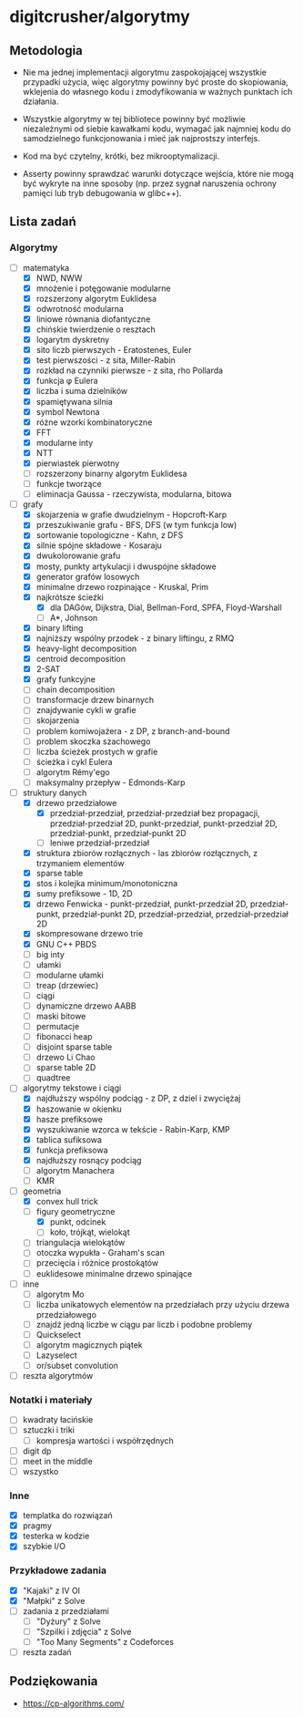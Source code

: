 # digitcrusher/algorytmy

## Metodologia

- Nie ma jednej implementacji algorytmu zaspokojającej wszystkie przypadki użycia, więc algorytmy powinny być proste do skopiowania, wklejenia do własnego kodu i zmodyfikowania w ważnych punktach ich działania.

- Wszystkie algorytmy w tej bibliotece powinny być możliwie niezależnymi od siebie kawałkami kodu, wymagać jak najmniej kodu do samodzielnego funkcjonowania i mieć jak najprostszy interfejs.

- Kod ma być czytelny, krótki, bez mikrooptymalizacji.

- Asserty powinny sprawdzać warunki dotyczące wejścia, które nie mogą być wykryte na inne sposoby (np. przez sygnał naruszenia ochrony pamięci lub tryb debugowania w glibc++).

## Lista zadań

### Algorytmy

- [ ] matematyka
  - [x] NWD, NWW
  - [x] mnożenie i potęgowanie modularne
  - [x] rozszerzony algorytm Euklidesa
  - [x] odwrotność modularna
  - [x] liniowe równania diofantyczne
  - [x] chińskie twierdzenie o resztach
  - [x] logarytm dyskretny
  - [x] sito liczb pierwszych - Eratostenes, Euler
  - [x] test pierwszości - z sita, Miller-Rabin
  - [x] rozkład na czynniki pierwsze - z sita, rho Pollarda
  - [x] funkcja φ Eulera
  - [x] liczba i suma dzielników
  - [x] spamiętywana silnia
  - [x] symbol Newtona
  - [x] różne wzorki kombinatoryczne
  - [x] FFT
  - [x] modularne inty
  - [x] NTT
  - [x] pierwiastek pierwotny
  - [ ] rozszerzony binarny algorytm Euklidesa
  - [ ] funkcje tworzące
  - [ ] eliminacja Gaussa - rzeczywista, modularna, bitowa
- [ ] grafy
  - [x] skojarzenia w grafie dwudzielnym - Hopcroft-Karp
  - [x] przeszukiwanie grafu - BFS, DFS (w tym funkcja low)
  - [x] sortowanie topologiczne - Kahn, z DFS
  - [x] silnie spójne składowe - Kosaraju
  - [x] dwukolorowanie grafu
  - [x] mosty, punkty artykulacji i dwuspójne składowe
  - [x] generator grafów losowych
  - [x] minimalne drzewo rozpinające - Kruskal, Prim
  - [x] najkrótsze ścieżki
    - [x] dla DAGów, Dijkstra, Dial, Bellman-Ford, SPFA, Floyd-Warshall
    - [ ] A*, Johnson
  - [x] binary lifting
  - [x] najniższy wspólny przodek - z binary liftingu, z RMQ
  - [x] heavy-light decomposition
  - [x] centroid decomposition
  - [x] 2-SAT
  - [x] grafy funkcyjne
  - [ ] chain decomposition
  - [ ] transformacje drzew binarnych
  - [ ] znajdywanie cykli w grafie
  - [ ] skojarzenia
  - [ ] problem komiwojażera - z DP, z branch-and-bound
  - [ ] problem skoczka szachowego
  - [ ] liczba ścieżek prostych w grafie
  - [ ] ścieżka i cykl Eulera
  - [ ] algorytm Rémy'ego
  - [ ] maksymalny przepływ - Edmonds-Karp
- [ ] struktury danych
  - [x] drzewo przedziałowe
    - [x] przedział-przedział, przedział-przedział bez propagacji, przedział-przedział 2D, punkt-przedział, punkt-przedział 2D, przedział-punkt, przedział-punkt 2D
    - [ ] leniwe przedział-przedział
  - [x] struktura zbiorów rozłącznych - las zbiorów rozłącznych, z trzymaniem elementów
  - [x] sparse table
  - [x] stos i kolejka minimum/monotoniczna
  - [x] sumy prefiksowe - 1D, 2D
  - [x] drzewo Fenwicka - punkt-przedział, punkt-przedział 2D, przedział-punkt, przedział-punkt 2D, przedział-przedział, przedział-przedział 2D
  - [x] skompresowane drzewo trie
  - [x] GNU C++ PBDS
  - [ ] big inty
  - [ ] ułamki
  - [ ] modularne ułamki
  - [ ] treap (drzewiec)
  - [ ] ciągi
  - [ ] dynamiczne drzewo AABB
  - [ ] maski bitowe
  - [ ] permutacje
  - [ ] fibonacci heap
  - [ ] disjoint sparse table
  - [ ] drzewo Li Chao
  - [ ] sparse table 2D
  - [ ] quadtree
- [ ] algorytmy tekstowe i ciągi
  - [x] najdłuższy wspólny podciąg - z DP, z dziel i zwyciężaj
  - [x] haszowanie w okienku
  - [x] hasze prefiksowe
  - [x] wyszukiwanie wzorca w tekście - Rabin-Karp, KMP
  - [x] tablica sufiksowa
  - [x] funkcja prefiksowa
  - [x] najdłuższy rosnący podciąg
  - [ ] algorytm Manachera
  - [ ] KMR
- [ ] geometria
  - [x] convex hull trick
  - [ ] figury geometryczne
    - [x] punkt, odcinek
    - [ ] koło, trójkąt, wielokąt
  - [ ] triangulacja wielokątów
  - [ ] otoczka wypukła - Graham's scan
  - [ ] przecięcia i różnice prostokątów
  - [ ] euklidesowe minimalne drzewo spinające
- [ ] inne
  - [ ] algorytm Mo
  - [ ] liczba unikatowych elementów na przedziałach przy użyciu drzewa przedziałowego
  - [ ] znajdź jedną liczbe w ciągu par liczb i podobne problemy
  - [ ] Quickselect
  - [ ] algorytm magicznych piątek
  - [ ] Lazyselect
  - [ ] or/subset convolution
- [ ] reszta algorytmów

### Notatki i materiały

- [ ] kwadraty łacińskie
- [ ] sztuczki i triki
  - [ ] kompresja wartości i współrzędnych
- [ ] digit dp
- [ ] meet in the middle
- [ ] wszystko

### Inne

- [x] templatka do rozwiązań
- [x] pragmy
- [x] testerka w kodzie
- [x] szybkie I/O

### Przykładowe zadania

- [x] "Kajaki" z IV OI
- [x] "Małpki" z Solve
- [ ] zadania z przedziałami
  - [ ] "Dyżury" z Solve
  - [ ] "Szpilki i zdjęcia" z Solve
  - [ ] "Too Many Segments" z Codeforces
- [ ] reszta zadań

## Podziękowania

- https://cp-algorithms.com/
